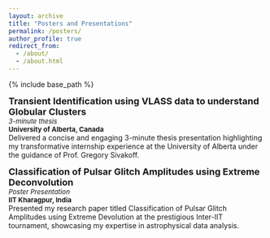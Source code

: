 ```yaml
---
layout: archive
title: "Posters and Presentations"
permalink: /posters/
author_profile: true
redirect_from: 
  - /about/
  - /about.html
---
```



{% include base_path %}

<font size="4"> **Transient Identification using VLASS data to understand Globular Clusters** </font>  
<font size="2">*3-minute thesis*</font>  
<font size="2">**University of Alberta, Canada**</font>  
Delivered a concise and engaging 3-minute thesis presentation highlighting my transformative internship experience at the
University of Alberta under the guidance of Prof. Gregory Sivakoff.

<font size="4"> **Classification of Pulsar Glitch Amplitudes using Extreme Deconvolution** </font>  
<font size="2">*Poster Presentation*</font>  
<font size ="2">**IIT Kharagpur, India**</font>  
Presented my research paper titled Classification of Pulsar Glitch Amplitudes using Extreme Devolution at the prestigious
Inter-IIT tournament, showcasing my expertise in astrophysical data analysis.

